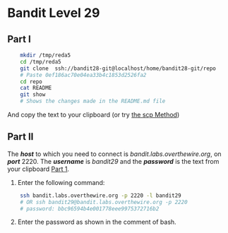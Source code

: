 # Bandit Level 29
## Part I

```bash
    mkdir /tmp/reda5
    cd /tmp/reda5
    git clone  ssh://bandit28-git@localhost/home/bandit28-git/repo
    # Paste 0ef186ac70e04ea33b4c1853d2526fa2
    cd repo
    cat README
    git show
    # Shows the changes made in the README.md file
```

And copy the text to your clipboard (or try [the scp Method](https://github.com/Reda-BELHAJ/OverTheWire/blob/main/Bandit/Bandit0-9/Level1.md#part-i))
## Part II

The ***host*** to which you need to connect is *bandit.labs.overthewire.org*, on ***port*** 2220. The ***username*** is *bandit29* and the ***password*** is the text from your clipboard [Part 1](https://github.com/Reda-BELHAJ/OverTheWire/blob/main/Bandit/Bnadit21-34/Level29.md#part-i). 

1. Enter the following command:  

```bash
	ssh bandit.labs.overthewire.org -p 2220 -l bandit29
	# OR ssh bandit29@bandit.labs.overthewire.org -p 2220
	# password: bbc96594b4e001778eee9975372716b2
```
2. Enter the password as shown in the comment of bash.
